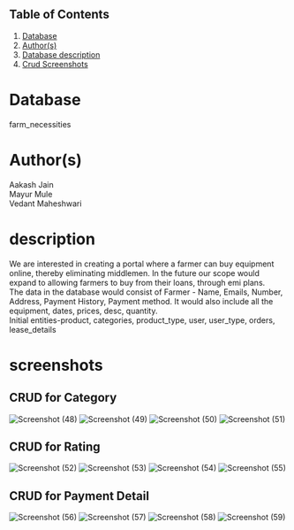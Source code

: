 ## Table of Contents
1. [Database](#database)
1. [Author(s)](#author)
1. [Database description](#description)
1. [Crud Screenshots](#screenshots)
# Database
farm_necessities
# Author(s)
Aakash Jain  
Mayur Mule  
Vedant Maheshwari  
# description
We are interested in creating a portal where a farmer can buy equipment online, thereby eliminating middlemen. In the future our scope would expand to allowing farmers to buy from their loans, through emi plans.  
The data in the database would consist of Farmer - Name, Emails, Number, Address, Payment History, Payment method. It would also include all the equipment, dates, prices, desc, quantity.  
Initial entities-product, categories, product_type, user, user_type, orders, lease_details
# screenshots
## CRUD for Category
![Screenshot (48)](https://user-images.githubusercontent.com/92187222/158512365-a4c15894-1984-41b4-ad35-49b88a8a8b97.png)
![Screenshot (49)](https://user-images.githubusercontent.com/92187222/158512379-02fecf44-0482-4960-918c-cb6cceba95a0.png)
![Screenshot (50)](https://user-images.githubusercontent.com/92187222/158512386-2ae4c2fb-60bd-42aa-9b12-e4ea3e094ed1.png)
![Screenshot (51)](https://user-images.githubusercontent.com/92187222/158512391-70df7366-35b9-4a11-9921-aee3189f862f.png)
## CRUD for Rating
![Screenshot (52)](https://user-images.githubusercontent.com/92187222/158512402-cd2eae1f-eb61-4cda-a417-a162f6933d74.png)
![Screenshot (53)](https://user-images.githubusercontent.com/92187222/158512408-69f8dbbf-a450-42da-8188-f2e766a793d5.png)
![Screenshot (54)](https://user-images.githubusercontent.com/92187222/158512438-ad737dcb-c59f-4087-a5f3-3a54b43b574f.png)
![Screenshot (55)](https://user-images.githubusercontent.com/92187222/158512445-89c01421-93eb-4ef6-b273-1d31fe430dfd.png)
## CRUD for Payment Detail
![Screenshot (56)](https://user-images.githubusercontent.com/92187222/158512450-06d89886-5262-42c7-908e-00074077c7aa.png)
![Screenshot (57)](https://user-images.githubusercontent.com/92187222/158512457-cfdb3624-7bc2-457d-82bc-eaa7d58956a1.png)
![Screenshot (58)](https://user-images.githubusercontent.com/92187222/158512462-eb95b6eb-3621-46e6-a3ee-628ed576f005.png)
![Screenshot (59)](https://user-images.githubusercontent.com/92187222/158512467-9e6e7695-333f-4788-8ba3-43d225559185.png)
